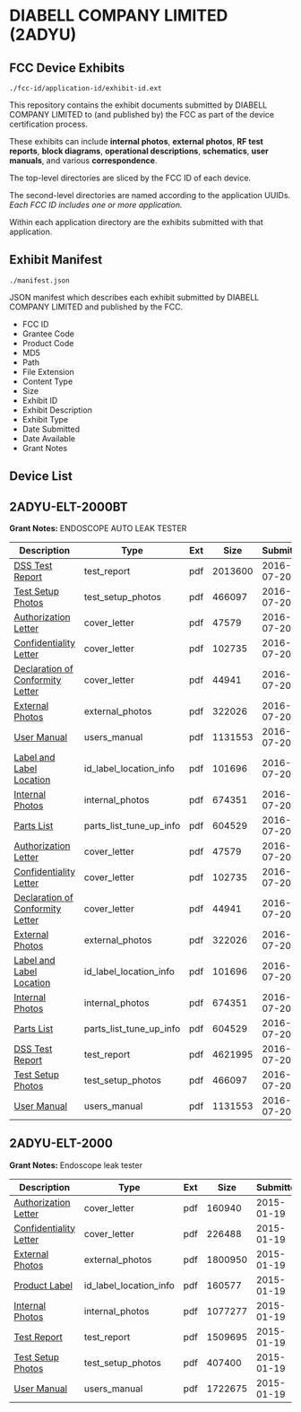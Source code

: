 # DIABELL COMPANY LIMITED (2ADYU)
## FCC Device Exhibits

```
./fcc-id/application-id/exhibit-id.ext
```

This repository contains the exhibit documents submitted by DIABELL COMPANY LIMITED to (and published by) the FCC as part of the device certification process.

These exhibits can include **internal photos**, **external photos**, **RF test reports**, **block diagrams**, **operational descriptions**, **schematics**, **user manuals**, and various **correspondence**.

The top-level directories are sliced by the FCC ID of each device.

The second-level directories are named according to the application UUIDs. *Each FCC ID includes one or more application.*

Within each application directory are the exhibits submitted with that application. 

## Exhibit Manifest

```
./manifest.json
```

JSON manifest which describes each exhibit submitted by DIABELL COMPANY LIMITED and published by the FCC.

- FCC ID
- Grantee Code
- Product Code
- MD5
- Path
- File Extension
- Content Type
- Size
- Exhibit ID
- Exhibit Description
- Exhibit Type
- Date Submitted
- Date Available
- Grant Notes

## Device List
## 2ADYU-ELT-2000BT
**Grant Notes:** ENDOSCOPE AUTO LEAK TESTER

| Description | Type | Ext | Size | Submitted | Available |
| ----------- | ---- | --- | ---- | --------- | --------- |
| [DSS Test Report](2ADYU-ELT-2000BT/afea0b7f334343df0d16a3606360cf8a/3070276.pdf) | test_report | pdf | 2013600 | 2016-07-20 | 2016-07-20 |
| [Test Setup Photos](2ADYU-ELT-2000BT/afea0b7f334343df0d16a3606360cf8a/3070248.pdf) | test_setup_photos | pdf | 466097 | 2016-07-20 | 2016-07-20 |
| [Authorization Letter](2ADYU-ELT-2000BT/afea0b7f334343df0d16a3606360cf8a/3070240.pdf) | cover_letter | pdf | 47579 | 2016-07-20 | 2016-07-20 |
| [Confidentiality Letter](2ADYU-ELT-2000BT/afea0b7f334343df0d16a3606360cf8a/3070241.pdf) | cover_letter | pdf | 102735 | 2016-07-20 | 2016-07-20 |
| [Declaration of Conformity Letter](2ADYU-ELT-2000BT/afea0b7f334343df0d16a3606360cf8a/3070242.pdf) | cover_letter | pdf | 44941 | 2016-07-20 | 2016-07-20 |
| [External Photos](2ADYU-ELT-2000BT/afea0b7f334343df0d16a3606360cf8a/3070243.pdf) | external_photos | pdf | 322026 | 2016-07-20 | 2016-07-20 |
| [User Manual](2ADYU-ELT-2000BT/afea0b7f334343df0d16a3606360cf8a/3070249.pdf) | users_manual | pdf | 1131553 | 2016-07-20 | 2016-07-20 |
| [Label and Label Location](2ADYU-ELT-2000BT/afea0b7f334343df0d16a3606360cf8a/3070245.pdf) | id_label_location_info | pdf | 101696 | 2016-07-20 | 2016-07-20 |
| [Internal Photos](2ADYU-ELT-2000BT/afea0b7f334343df0d16a3606360cf8a/3070244.pdf) | internal_photos | pdf | 674351 | 2016-07-20 | 2016-07-20 |
| [Parts List](2ADYU-ELT-2000BT/afea0b7f334343df0d16a3606360cf8a/3070246.pdf) | parts_list_tune_up_info | pdf | 604529 | 2016-07-20 | 2016-07-20 |
| [Authorization Letter](2ADYU-ELT-2000BT/18322fb11035e5be6616824a623ccd0d/3070240.pdf) | cover_letter | pdf | 47579 | 2016-07-20 | 2016-07-20 |
| [Confidentiality Letter](2ADYU-ELT-2000BT/18322fb11035e5be6616824a623ccd0d/3070241.pdf) | cover_letter | pdf | 102735 | 2016-07-20 | 2016-07-20 |
| [Declaration of Conformity Letter](2ADYU-ELT-2000BT/18322fb11035e5be6616824a623ccd0d/3070242.pdf) | cover_letter | pdf | 44941 | 2016-07-20 | 2016-07-20 |
| [External Photos](2ADYU-ELT-2000BT/18322fb11035e5be6616824a623ccd0d/3070243.pdf) | external_photos | pdf | 322026 | 2016-07-20 | 2016-07-20 |
| [Label and Label Location](2ADYU-ELT-2000BT/18322fb11035e5be6616824a623ccd0d/3070245.pdf) | id_label_location_info | pdf | 101696 | 2016-07-20 | 2016-07-20 |
| [Internal Photos](2ADYU-ELT-2000BT/18322fb11035e5be6616824a623ccd0d/3070244.pdf) | internal_photos | pdf | 674351 | 2016-07-20 | 2016-07-20 |
| [Parts List](2ADYU-ELT-2000BT/18322fb11035e5be6616824a623ccd0d/3070246.pdf) | parts_list_tune_up_info | pdf | 604529 | 2016-07-20 | 2016-07-20 |
| [DSS Test Report](2ADYU-ELT-2000BT/18322fb11035e5be6616824a623ccd0d/3070247.pdf) | test_report | pdf | 4621995 | 2016-07-20 | 2016-07-20 |
| [Test Setup Photos](2ADYU-ELT-2000BT/18322fb11035e5be6616824a623ccd0d/3070248.pdf) | test_setup_photos | pdf | 466097 | 2016-07-20 | 2016-07-20 |
| [User Manual](2ADYU-ELT-2000BT/18322fb11035e5be6616824a623ccd0d/3070249.pdf) | users_manual | pdf | 1131553 | 2016-07-20 | 2016-07-20 |
## 2ADYU-ELT-2000
**Grant Notes:** Endoscope leak tester

| Description | Type | Ext | Size | Submitted | Available |
| ----------- | ---- | --- | ---- | --------- | --------- |
| [Authorization Letter](2ADYU-ELT-2000/053eeee7ed4d5efc4c74bbdc41bf670b/2506540.pdf) | cover_letter | pdf | 160940 | 2015-01-19 | 2015-01-19 |
| [Confidentiality Letter](2ADYU-ELT-2000/053eeee7ed4d5efc4c74bbdc41bf670b/2506541.pdf) | cover_letter | pdf | 226488 | 2015-01-19 | 2015-01-19 |
| [External Photos](2ADYU-ELT-2000/053eeee7ed4d5efc4c74bbdc41bf670b/2506548.pdf) | external_photos | pdf | 1800950 | 2015-01-19 | 2015-01-19 |
| [Product Label](2ADYU-ELT-2000/053eeee7ed4d5efc4c74bbdc41bf670b/2506550.pdf) | id_label_location_info | pdf | 160577 | 2015-01-19 | 2015-01-19 |
| [Internal Photos](2ADYU-ELT-2000/053eeee7ed4d5efc4c74bbdc41bf670b/2506549.pdf) | internal_photos | pdf | 1077277 | 2015-01-19 | 2015-01-19 |
| [Test Report](2ADYU-ELT-2000/053eeee7ed4d5efc4c74bbdc41bf670b/2506551.pdf) | test_report | pdf | 1509695 | 2015-01-19 | 2015-01-19 |
| [Test Setup Photos](2ADYU-ELT-2000/053eeee7ed4d5efc4c74bbdc41bf670b/2506545.pdf) | test_setup_photos | pdf | 407400 | 2015-01-19 | 2015-01-19 |
| [User Manual](2ADYU-ELT-2000/053eeee7ed4d5efc4c74bbdc41bf670b/2506547.pdf) | users_manual | pdf | 1722675 | 2015-01-19 | 2015-01-19 |

